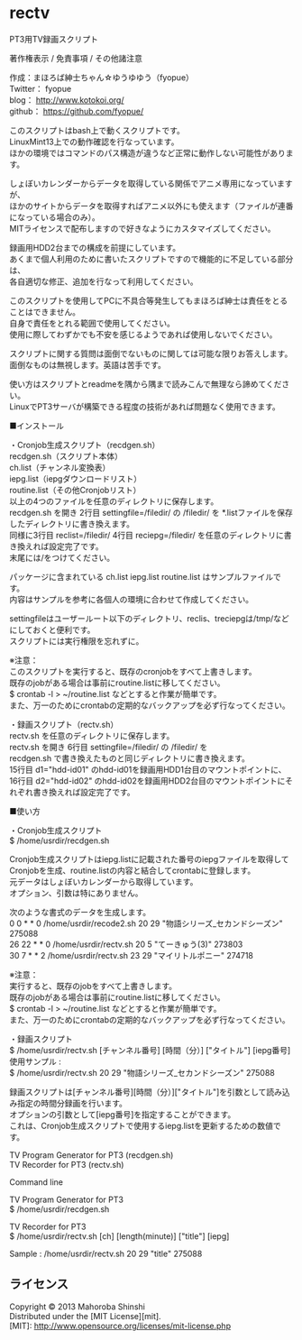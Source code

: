 rectv
=====

PT3用TV録画スクリプト

著作権表示 / 免責事項 / その他諸注意

  作成：まほろば紳士ちゃん☆ゆうゆゆう（fyopue）  
  Twitter： fyopue  
  blog： http://www.kotokoi.org/  
  github： https://github.com/fyopue/

  このスクリプトはbash上で動くスクリプトです。  
  LinuxMint13上での動作確認を行なっています。  
  ほかの環境ではコマンドのパス構造が違うなど正常に動作しない可能性があります。

  しょぼいカレンダーからデータを取得している関係でアニメ専用になっていますが、  
  ほかのサイトからデータを取得すればアニメ以外にも使えます（ファイルが連番になっている場合のみ）。  
  MITライセンスで配布しますので好きなようにカスタマイズしてください。

  録画用HDD2台までの構成を前提にしています。  
  あくまで個人利用のために書いたスクリプトですので機能的に不足している部分は、  
  各自適切な修正、追加を行なって利用してください。

  このスクリプトを使用してPCに不具合等発生してもまほろば紳士は責任をとることはできません。  
  自身で責任をとれる範囲で使用してください。  
  使用に際してわずかでも不安を感じるようであれば使用しないでください。

  スクリプトに関する質問は面倒でないものに関しては可能な限りお答えします。  
  面倒なものは無視します。英語は苦手です。

  使い方はスクリプトとreadmeを隅から隅まで読みこんで無理なら諦めてください。  
  LinuxでPT3サーバが構築できる程度の技術があれば問題なく使用できます。


■インストール

・Cronjob生成スクリプト（recdgen.sh）  
  recdgen.sh（スクリプト本体）  
  ch.list（チャンネル変換表）  
  iepg.list（iepgダウンロードリスト）  
  routine.list（その他Cronjobリスト）  
  以上の4つのファイルを任意のディレクトリに保存します。  
  recdgen.sh を開き 2行目 settingfile=/filedir/ の /filedir/ を
  *.listファイルを保存したディレクトリに書き換えます。  
  同様に3行目 reclist=/filedir/ 4行目 reciepg=/filedir/ を任意のディレクトリに書き換えれば設定完了です。  
  末尾には/をつけてください。

  パッケージに含まれている ch.list  iepg.list  routine.list はサンプルファイルです。  
  内容はサンプルを参考に各個人の環境に合わせて作成してください。

  settingfileはユーザールート以下のディレクトリ、reclis、treciepgは/tmp/などにしておくと便利です。  
  スクリプトには実行権限を忘れずに。

※注意：  
  このスクリプトを実行すると、既存のcronjobをすべて上書きします。  
  既存のjobがある場合は事前にroutine.listに移してください。  
  $ crontab -l > ~/routine.list などとすると作業が簡単です。  
  また、万一のためにcrontabの定期的なバックアップを必ず行なってください。  


・録画スクリプト（rectv.sh）  
  rectv.sh を任意のディレクトリに保存します。  
  rectv.sh を開き 6行目 settingfile=/filedir/ の /filedir/ を  
  recdgen.sh で書き換えたものと同じディレクトリに書き換えます。  
  15行目 d1="hdd-id01" のhdd-id01を録画用HDD1台目のマウントポイントに、  
  16行目 d2="hdd-id02" のhdd-id02を録画用HDD2台目のマウントポイントにそれぞれ書き換えれば設定完了です。  


■使い方

・Cronjob生成スクリプト  
  $ /home/usrdir/recdgen.sh

  Cronjob生成スクリプトはiepg.listに記載された番号のiepgファイルを取得して  
  Cronjobを生成、routine.listの内容と結合してcrontabに登録します。  
  元データはしょぼいカレンダーから取得しています。  
  オプション、引数は特にありません。

  次のような書式のデータを生成します。  
  0 0 * * 0 /home/usrdir/recode2.sh 20 29 "物語シリーズ_セカンドシーズン" 275088  
  26 22 * * 0 /home/usrdir/rectv.sh 20 5 "てーきゅう(3)" 273803  
  30 7 * * 2 /home/usrdir/rectv.sh 23 29 "マイリトルポニー" 274718  

※注意：  
  実行すると、既存のjobをすべて上書きします。  
  既存のjobがある場合は事前にroutine.listに移してください。  
  $ crontab -l > ~/routine.list などとすると作業が簡単です。  
  また、万一のためにcrontabの定期的なバックアップを必ず行なってください。  

・録画スクリプト  
  $ /home/usrdir/rectv.sh [チャンネル番号] [時間（分）] ["タイトル"] [iepg番号]  
  使用サンプル :  
  $ /home/usrdir/rectv.sh 20 29 "物語シリーズ_セカンドシーズン" 275088  

  録画スクリプトは[チャンネル番号][時間（分）]["タイトル"]を引数として読み込み指定の時間分録画を行います。  
  オプションの引数として[iepg番号]を指定することができます。  
  これは、Cronjob生成スクリプトで使用するiepg.listを更新するための数値です。



TV Program Generator for PT3 (recdgen.sh)  
TV Recorder for PT3 (rectv.sh)

Command line

TV Program Generator for PT3  
  $ /home/usrdir/recdgen.sh

TV Recorder for PT3  
  $ /home/usrdir/rectv.sh [ch] [length(minute)] ["title"] [iepg]

  Sample : /home/usrdir/rectv.sh 20 29 "title" 275088


ライセンス
----------
Copyright &copy; 2013 Mahoroba Shinshi  
Distributed under the [MIT License][mit].  
[MIT]: http://www.opensource.org/licenses/mit-license.php

